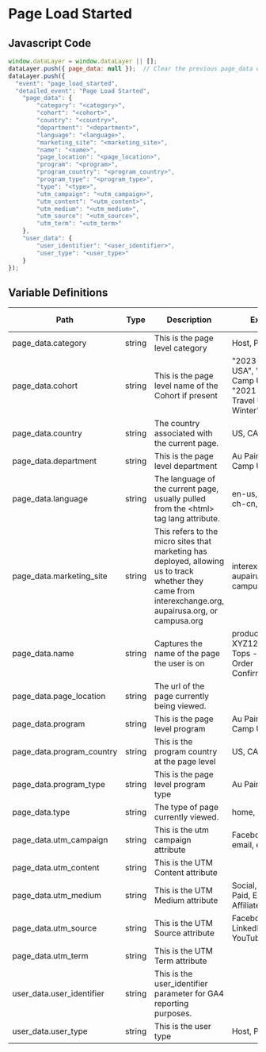 # Page Load Started

### 

## Javascript Code
```js
window.dataLayer = window.dataLayer || [];
dataLayer.push({ page_data: null });  // Clear the previous page_data object.
dataLayer.push({
  "event": "page_load_started",
  "detailed_event": "Page Load Started",
    "page_data": {
        "category": "<category>",
        "cohort": "<cohort>",
        "country": "<country>",
        "department": "<department>",
        "language": "<language>",
        "marketing_site": "<marketing_site>",
        "name": "<name>",
        "page_location": "<page_location>",
        "program": "<program>",
        "program_country": "<program_country>",
        "program_type": "<program_type>",
        "type": "<type>",
        "utm_campaign": "<utm_campaign>",
        "utm_content": "<utm_content>",
        "utm_medium": "<utm_medium>",
        "utm_source": "<utm_source>",
        "utm_term": "<utm_term>"
    },
    "user_data": {
        "user_identifier": "<user_identifier>",
        "user_type": "<user_type>"
    }
});
```

## Variable Definitions

|Path|Type|Description|Example|Pattern|Min Length|Max Length|Minimum|Maximum|Multiple Of|
| --- | --- | --- | --- | --- | --- | --- | --- | --- | --- |
|page_data.category|string|This is the page level category|Host, Participant|||||||
|page_data.cohort|string|This is the page level name of the Cohort if present|"2023 Au Pair USA", "2022 Camp USA", "2021 Work Travel USA - Winter"|||||||
|page_data.country|string|The country associated with the current page.|US, CA, FR, UK|||||||
|page_data.department|string|This is the page level department|Au Pair USA, Camp USA|||||||
|page_data.language|string|The language of the current page, usually pulled from the &lt;html&gt; tag lang attribute.|en-us, en-gb, ch-cn, fr-ca, fr-fr|||||||
|page_data.marketing_site|string|This refers to the micro sites that marketing has deployed, allowing us to track whether they came from interexchange.org, aupairusa.org, or campusa.org|interexchange.org, aupairusa.org, or campusa.org|||||||
|page_data.name|string|Captures the name of the page the user is on|product - XYZ123, Mens - Tops - Sweaters, Order Confirmation|||||||
|page_data.page_location|string|The url of the page currently being viewed.||||||||
|page_data.program|string|This is the page level program|Au Pair USA, Camp USA|||||||
|page_data.program_country|string|This is the program country at the page level|US, CA, IT, FR, DE|||||||
|page_data.program_type|string|This is the page level program type|Au Pair, Camp|||||||
|page_data.type|string|The type of page currently viewed.|home, pdp, article|||||||
|page_data.utm_campaign|string|This is the utm campaign attribute|Facebook Ad, email, etc|||||||
|page_data.utm_content|string|This is the UTM Content attribute||||||||
|page_data.utm_medium|string|This is the UTM Medium attribute|Social, Organic, Paid, Email, Affiliates, etc|||||||
|page_data.utm_source|string|This is the UTM Source attribute|Facebook, Twitter, LinkedIn, YouTube, etc.|||||||
|page_data.utm_term|string|This is the UTM Term attribute||||||||
|user_data.user_identifier|string|This is the user\_identifier parameter for GA4 reporting purposes.||||||||
|user_data.user_type|string|This is the user type|Host, Participant|||||||




